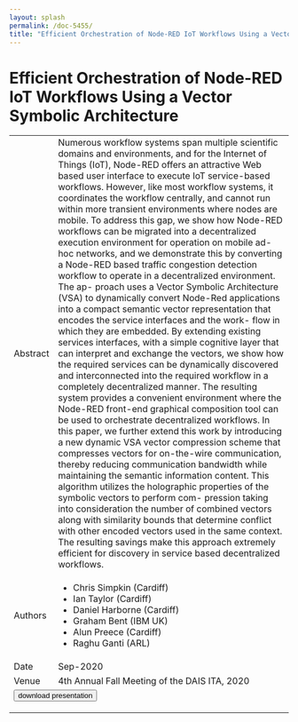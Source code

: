 ```yaml
---
layout: splash
permalink: /doc-5455/
title: "Efficient Orchestration of Node-RED IoT Workflows Using a Vector Symbolic Architecture"
---
```


# Efficient Orchestration of Node-RED IoT Workflows Using a Vector Symbolic Architecture

<table>
    <tbody>
    <tr>
        <td>Abstract</td>
        <td>Numerous workflow systems span multiple scientific domains and environments, and for the Internet of Things (IoT), Node-RED offers an attractive Web based user interface to execute IoT service-based workflows. However, like most workflow systems, it coordinates the workflow centrally, and cannot run within more transient environments where nodes are mobile. To address this gap, we show how Node-RED workflows can be migrated into a decentralized execution environment for operation on mobile ad-hoc networks, and we demonstrate this by converting a Node-RED based traffic congestion detection workflow to operate in a decentralized environment. The ap- proach uses a Vector Symbolic Architecture (VSA) to dynamically convert Node-Red applications into a compact semantic vector representation that encodes the service interfaces and the work- flow in which they are embedded. By extending existing services interfaces, with a simple cognitive layer that can interpret and exchange the vectors, we show how the required services can be dynamically discovered and interconnected into the required workflow in a completely decentralized manner. The resulting system provides a convenient environment where the Node-RED front-end graphical composition tool can be used to orchestrate decentralized workflows. In this paper, we further extend this work by introducing a new dynamic VSA vector compression scheme that compresses vectors for on-the-wire communication, thereby reducing communication bandwidth while maintaining the semantic information content. This algorithm utilizes the holographic properties of the symbolic vectors to perform com- pression taking into consideration the number of combined vectors along with similarity bounds that determine conflict with other encoded vectors used in the same context. The resulting savings make this approach extremely efficient for discovery in service based decentralized workflows.</td>
    </tr>
    <tr>
        <td>Authors</td>
        <td>
            <ul>
                <li>Chris Simpkin (Cardiff)</li>
                <li>Ian Taylor (Cardiff)</li>
                <li>Daniel Harborne (Cardiff)</li>
                <li>Graham Bent (IBM UK)</li>
                <li>Alun Preece (Cardiff)</li>
                <li>Raghu Ganti (ARL)</li>
            </ul>
        </td>
    </tr>
    <tr>
        <td>Date</td>
        <td>Sep-2020</td>
    </tr>
    <tr>
        <td>Venue</td>
        <td>4th Annual Fall Meeting of the DAIS ITA, 2020</td>
    </tr>
        <tr>
            <td colspan="2">
                <form method="get" action="https://ibm.box.com/v/doc-5455-slides">
                    <button type="submit">download presentation</button>
                </form>
            </td>
        </tr>
    </tbody>
</table>
